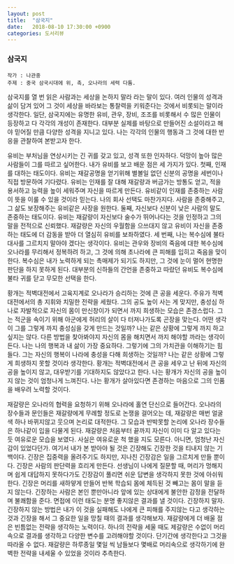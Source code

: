 ```yaml
---
layout: post
title:  "삼국지"
date:   2018-08-10 17:30:00 +0900
categories: 도서리뷰
---
```


### 삼국지

```
작가 : 나관중
주제 : 중국 삼국시대에 위, 촉, 오나라의 세력 다툼.
```

삼국지를 열 번 읽은 사람과는 세상을 논하지 말라 라는 말이 있다. 여러 인물의 성격과 삶이 담겨 있어 그 것이 세상을 바라보는 통찰력을 키워준다는 것에서 비롯되는 말이라 생각한다. 일단, 삼국지에는 유명한 유비, 관우, 장비, 조조를 비롯해서 수 많은 인물이 등장하고 다 각각의 개성이 존재한다. 대부분 실제를 바탕으로 만들어진 소설이라고 해야 믿어질 만큼 다양한 성격을 지니고 있다. 나는 각각의 인물의 행동과 그 것에 대한 반응을 관찰하여 본받고자 한다.

유비는 부처님을 연상시키는 긴 귀를 갖고 있고, 성격 또한 인자하다. 덕망이 높아 많은 사람들이 그를 따르고 싶어한다. 내가 유비를 보고 배운 점은  세 가지가 있다. 첫째, 인재를 대하는 태도이다. 유비는 재갈공명을 얻기위해 별볼일 없던 신분의 공명을 세번이나 직접 방문하여 기다렸다. 유비는 인재를 잘 대해 재갈량과 버금가는 방통도 얻고, 적을 용서하고 능력을 높이 세워주며 자신을 따르게 만든다. 유비같이 인재를 존중하는 사람이 뜻을 이룰 수 있을 것이라 믿는다. 나의 회사 선택도 마찬가지다. 사람을 존중해주고, 그 삶도 보장해주는 유비같은 사장을 원한다. 둘째, 자신보다 신분이 낮은 사람의 말도 존중하는 태도이다. 유비는 재갈량이 자신보다 술수가 뛰어나다는 것을 인정하고 그의 말을 전적으로 신뢰했다. 재갈량은 자신의 우월함을 으쓰대지 않고 유비이 자신을 존중하는 태도에 더 감동을 받아 더 열심히 유비를 보좌하였다. 세 번째, 나는 복수심에 불타 대사를 그르치지 말아야 겠다는 생각이다. 유비는 관우와 장비의 죽음에 대한 복수심에 오나라를 무리해서 정복하려 하고, 그 것에 의해 초나라에 큰 피해를 입히고 죽음을 맞이한다. 복수심은 내가 노력하게 되는 촉매제가 되기도 하지만, 그 것에 눈이 멀어 현명한 판단을 하지 못하게 된다. 대부분의 신하들의 간언을 존중하고 따랐던 유비도 복수심에 불타 귀를 닫고 무모한 선택을 한다.    

  
황개는 적벽대전에서 고육지계로 오나라가 승리하는 것에 큰 공을 세운다. 주유가 적벽대전에서의 총 지휘와 치밀한 전략을 세웠다. 그의 공도 높이 사는 게 맞지만, 충성심 하나로 자발적으로 자신의 몸이 만신창이가 되면서 까지 희생하는 모습은 존경스럽다. 그는 적군을 속이기 위해 아군에게 허리의 살이 다 터져나가도록 곤장을 맞는다. 어떤 생각이 그를 그렇게 까지 충성심을 갖게 만드는 것일까? 나는 같은 상황에 그렇게 까지 하고 싶지는 않다. 다른 방법을 찾아봐야지 자신의 몸을 해치면서 까지 해야할 까라는 생각이 든다. 나는 나의 행복과 내 삶이 가장 중요하다. 그렇기에 그의 가치관을 이해하기는 힘들다. 그는 자신의 행복이 나라에 충성을 다해 희생하는 것일까? 나는 같은 상황에 그렇게 희생하지 못할 것이라 생각한다. 황개는 적벽대전에서 큰 공을 세우고 난 뒤에 자신의 공을 높이지 않고, 대우받기를 기대하지도 않았다고 한다.  나는 황개가 자신의 공을 높이지 않는 것이 엄청나게 느껴진다.  나는 황개가 살아있다면 존경하는 마음으로 그의 인품을 배우려 노력할 것이다.

재갈량은 오나라의 협력을 요청하기 위해 오나라에 홀연 단신으로 들어간다. 오나라의 장수들과 문인들은 재갈량에게 무례할 정도로  논쟁을 걸어오는 데, 재갈량은 매번 얼굴색 하나 바뀌지않고 웃으며 논리로 대적한다. 그 모습과 반박못할 논리에  오나라 장수들은 하나같이 입을 다물게 된다. 재갈량은 처음부터 끝까지 자신이 이미 다 알고 있다는 듯 여유로운 모습을 보였다. 사실은 여유로운 척 했을 지도 모른다. 아니면, 엄청난 자신감이 있었다던가. 여기서 내가 본 받아야 될 것은 긴장해도 긴장한 것을 티내지 않는 기백이다. 긴장은 집중력을 올려주기도 하지만, 지나친 긴장감은 일을 그르치게 만들 뿐이다. 긴장은 사람의 판단력을 흐리게 만든다. 선생님이 나에게 질문할 때, 머리가 멍해지며 쉽게 대답하지 못하다가도 긴장감이 풀리면 쉬운 답변을 생각하지 못한 것에 아쉬워한다. 긴장은 머리를 새하얗게 만들어 반복 학습되 몸에 체득된 것 빼고는 몸이 말을 듣지 않는다. 긴장하는 사람은 본인 뿐만아니라 앞에 있는 상대에게 불안한 감정을 전달하며 불쾌함을 준다. 면접에 이런 태도는 분명 좋지않은 결과를 낼 것이다. 긴장하지 말자. 긴장하지 않는 방법은 내가 이 것을 실패해도 나에게 큰 피해를 주지않는 다고 생각하는 것과 긴장을 해서 그 중요한 일을 망칠 때의 결과를 생각해보자. 재갈량에게 더 배울 점은 빈틈없는 전략을 생각하는 노력이다. 하나의 전략을 세울 때도 제갈량은 수없이 머리속으로 결과를 생각하고 다양한 변수를 고려해야할 것이다. 단기간에 생각한다고 그것을 따라올 수 없다. 재갈량은 하루종일 몇일 씩 남들보다 몇배로 머리속으로 생각하기에 완벽한 전략을 내세울 수 있었을 것이라 추측한다.